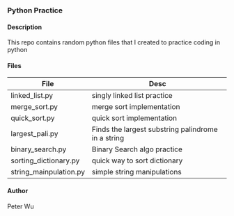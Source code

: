 ### Python Practice

#### Description
This repo contains random python files that I created to practice coding in python

#### Files
File | Desc
---|---
linked_list.py | singly linked list practice
merge_sort.py | merge sort implementation
quick_sort.py | quick sort implementation
largest_pali.py | Finds the largest substring palindrome in a string
binary_search.py | Binary Search algo practice
sorting_dictionary.py | quick way to sort dictionary
string_mainpulation.py | simple string manipulations


#### Author
Peter Wu
